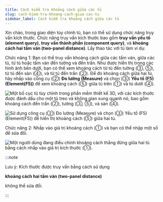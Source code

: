 ```yaml
---
title: Cách kiểm tra khoảng cách giữa các tủ
slug: cach-kiem-tra-khoang-cach-giua-cac-tu
sidebar_label: Cách kiểm tra khoảng cách giữa các tủ
---
```


Xin chào, trong giao diện tùy chỉnh tủ, bạn có thể sử dụng chức năng truy vấn kích thước. Chức năng truy vấn kích thước bao gồm **truy vấn yếu tố (element query)**, **truy vấn thành phần (component query)**, và **khoảng cách hai tấm ván (two-panel distance)**. Lấy thao tác với tủ làm ví dụ:

Chức năng 1: Bạn có thể truy vấn khoảng cách giữa các tấm ván, giữa các tủ, từ tủ hoặc tấm ván đến tường và đến trần. Như được hiển thị trong các hình ảnh bên dưới, bạn có thể xem khoảng cách từ tủ đến tường (③, ⑤), từ tủ đến sàn (④), và từ tủ đến trần (②). Để đo khoảng cách giữa hai tủ, hãy nhấp vào công cụ (②) **Đo lường (Measure)** và chọn (③) **Yếu tố (F5) (Element(F5))** để xem khoảng cách (⑤) giữa tủ trên (①) và tủ dưới (④).

![Một bố cục tủ tùy chỉnh trong phần mềm thiết kế 3D, với các kích thước được đánh dấu cho một tủ treo và không gian xung quanh nó, bao gồm khoảng cách đến trần (②), tường (③, ⑤), và sàn (④).](https://storage.googleapis.com/jegavn_kb/images/49dcc255-5720-4bf1-b277-d1bd9b391038.png)

![Sử dụng công cụ (②) Đo lường (Measure) và chọn (③) Yếu tố (F5) (Element(F5)) để hiển thị khoảng cách (⑤) giữa hai tủ.](https://storage.googleapis.com/jegavn_kb/images/744bf179-8f53-47ee-a4b7-79348f0ff6b8.png)

Chức năng 2: Nhấp vào giá trị khoảng cách (①) và bạn có thể nhập một số để sửa đổi.

![Một người dùng đang điều chỉnh khoảng cách thẳng đứng giữa hai tủ bằng cách nhấp vào giá trị kích thước (①).](https://storage.googleapis.com/jegavn_kb/images/e155da0c-dae6-4f2f-a8e9-8ca6909947c6.png)

:::note

Lưu ý: Kích thước được truy vấn bằng cách sử dụng 

**khoảng cách hai tấm ván (two-panel distance)**

 không thể sửa đổi.

:::